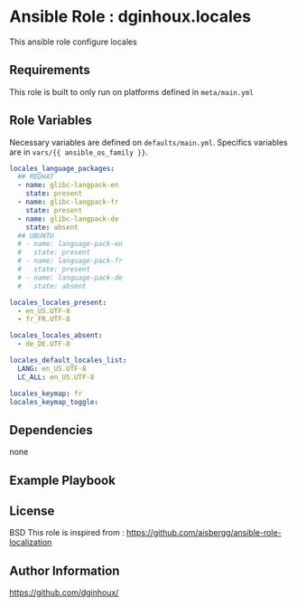Ansible Role : dginhoux.locales
=========

This ansible role configure locales


Requirements
------------

This role is built to only run on platforms defined in `meta/main.yml`


Role Variables
--------------

Necessary variables are defined on `defaults/main.yml`.
Specifics variables are in `vars/{{ ansible_os_family }}`.

```yaml
locales_language_packages:
  ## REDHAT
  - name: glibc-langpack-en
    state: present
  - name: glibc-langpack-fr
    state: present
  - name: glibc-langpack-de
    state: absent
  ## UBUNTU
  # - name: language-pack-en
  #   state: present
  # - name: language-pack-fr
  #   state: present
  # - name: language-pack-de
  #   state: absent

locales_locales_present:
  - en_US.UTF-8
  - fr_FR.UTF-8

locales_locales_absent:
  - de_DE.UTF-8

locales_default_locales_list:
  LANG: en_US.UTF-8
  LC_ALL: en_US.UTF-8

locales_keymap: fr
locales_keymap_toggle:

```



Dependencies
------------

none


Example Playbook
----------------



License
-------

BSD
This role is inspired from : https://github.com/aisbergg/ansible-role-localization


Author Information
------------------

https://github.com/dginhoux/
